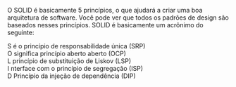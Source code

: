 
O SOLID é basicamente 5 princípios, o que ajudará a criar uma boa arquitetura de software. Você pode ver que todos os padrões de design são baseados nesses princípios. SOLID é basicamente um acrônimo do seguinte:<br />

S é o princípio de responsabilidade única (SRP)<br />
O significa princípio aberto aberto (OCP)<br />
L princípio de substituição de Liskov (LSP)<br />
I nterface com o princípio de segregação (ISP)<br />
D Princípio da injeção de dependência (DIP)<br />